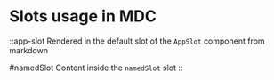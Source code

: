 # Slots usage in MDC

::app-slot
Rendered in the default slot of the `AppSlot` component from markdown

#namedSlot
Content inside the `namedSlot` slot
::
